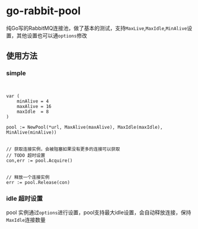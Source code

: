 # go-rabbit-pool
纯Go写的RabbitMQ连接池，做了基本的测试，支持`MaxLive`,`MaxIdle`,`MinAlive`设置，其他设置也可以通`options`修改

 
## 使用方法



### simple
```


var (
	minAlive = 4
	maxAlive = 16
	maxIdle  = 8
)

pool := NewPool(*url, MaxAlive(maxAlive), MaxIdle(maxIdle), MinAlive(minAlive))


// 获取连接实例，会被阻塞如果没有更多的连接可以获取 
// TODO 超时设置
con,err := pool.Acquire()


// 释放一个连接实例
err := pool.Release(con)

```


### idle 超时设置

pool 实例通过`options`进行设置，pool支持最大idle设置，会自动释放连接，保持`MaxIdle`连接数量